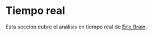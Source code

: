 # Tiempo real

Esta sección cubre el análisis en tiempo real de [Erle Brain](http://erlerobotics.com/blog/product/erle-brain).
